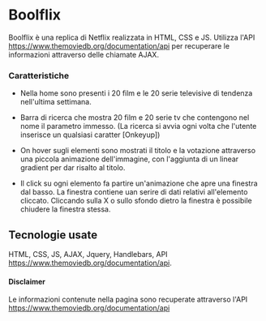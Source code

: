 # Boolflix
Boolflix è una replica di Netflix realizzata in HTML, CSS e JS. Utilizza l'API https://www.themoviedb.org/documentation/api per recuperare le informazioni attraverso delle chiamate AJAX.

### Caratteristiche
- Nella home sono presenti i 20 film e le 20 serie televisive di tendenza nell'ultima settimana.

- Barra di ricerca che mostra 20 film e 20 serie tv che contengono nel nome il parametro immesso. (La ricerca si avvia ogni volta che l'utente inserisce un qualsiasi caratter [Onkeyup])

- On hover sugli elementi sono mostrati il titolo e la votazione attraverso una piccola animazione dell'immagine, con l'aggiunta di un linear gradient per dar risalto al titolo.

- Il click su ogni elemento fa partire un'animazione che apre una finestra dal basso. La finestra contiene uan serire di dati relativi all'elemento cliccato. Cliccando sulla X o sullo sfondo dietro la finestra è possibile chiudere la finestra stessa.

## Tecnologie usate
HTML, CSS, JS, AJAX, Jquery, Handlebars, API https://www.themoviedb.org/documentation/api.

#### Disclaimer
Le informazioni contenute nella pagina sono recuperate attraverso l'API https://www.themoviedb.org/documentation/api
